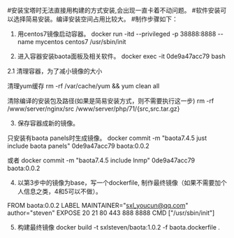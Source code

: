 #安装宝塔时无法直接用构建的方式安装,会出现一直卡着不动问题。
#软件安装可以选择简易安装。编译安装空间占用比较大。
#制作步骤如下：

1. 用centos7镜像启动容器。
docker run -itd --privileged -p 38888:8888 --name mycentos centos7 /usr/sbin/init

2. 进入容器安装baota面板及相关软件。
docker exec -it 0de9a47acc79 bash

2.1 清理容器，为了减小镜像的大小

清理yum缓存
rm -rf /var/cache/yum  && yum clean all 

清除编译的安装包及路径(如果是简易安装方式，则不需要执行这一步)
rm -rf /www/server/nginx/src  /www/server/php/71/{src,src.tar.gz} 


3. 保存容器成新的镜像。

只安装有baota panels时生成镜像。
docker commit -m "baota7.4.5 just include baota panels" 0de9a47acc79 baota:0.0.2

或者
docker commit -m "baota7.4.5 include lnmp" 0de9a47acc79 baota:0.0.2

4. 以第3步中的镜像为base，写一个dockerfile, 制作最终镜像（如果不需要加个人信息之类，4和5可以不做）。

FROM baota:0.0.2
LABEL MAINTAINER="sxl_youcun@qq.com" \
      author="steven"
EXPOSE 20 21 80 443 888 8888
CMD ["/usr/sbin/init"]

5. 构建最终镜像
 docker build -t sxlsteven/baota:1.0.2 -f baota.dockerfile . 


